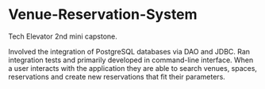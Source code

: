 # Venue-Reservation-System

Tech Elevator 2nd mini capstone.

Involved the integration of PostgreSQL databases via DAO and JDBC. Ran integration tests and primarily developed in command-line interface. When a user interacts with the application they are able to search venues, spaces, reservations and create new reservations that fit their parameters.
